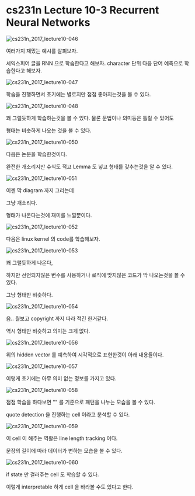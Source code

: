 # cs231n Lecture 10-3 Recurrent Neural Networks



![cs231n_2017_lecture10-046](A:/desktop/TIL/images/cs231n_2017_lecture10-046.jpg)

여러가지 재밌는 예시를 살펴보자.

셰익스피어 글을 RNN 으로 학습한다고 해보자. character 단위 다음 단어 예측으로 학습한다고 해보자.



![cs231n_2017_lecture10-047](A:/desktop/TIL/images/cs231n_2017_lecture10-047.jpg)

학습을 진행하면서 초기에는 별로지만 점점 좋아지는것을 볼 수 있다.



![cs231n_2017_lecture10-048](A:/desktop/TIL/images/cs231n_2017_lecture10-048.jpg)

꽤 그럴듯하게 학습하는것을 볼 수 있다. 물론 문법이나 의미등은 틀릴 수 있어도

형태는 비슷하게 나오는 것을 볼 수 있다.



![cs231n_2017_lecture10-050](A:/desktop/TIL/images/cs231n_2017_lecture10-050.jpg)

다음은 논문을 학습한것이다.

완전한 개소리지만 수식도 적고 Lemma 도 넣고 형태를 갖추는것을 알 수 있다.

![cs231n_2017_lecture10-051](A:/desktop/TIL/images/cs231n_2017_lecture10-051.jpg)

이젠 막 diagram 까지 그리는데

그냥 개소리다.

형태가 나온다는것에 재미를 느낄뿐이다.



![cs231n_2017_lecture10-052](A:/desktop/TIL/images/cs231n_2017_lecture10-052.jpg)

다음은 linux kernel 의 code를 학습해보자.

![cs231n_2017_lecture10-053](A:/desktop/TIL/images/cs231n_2017_lecture10-053.jpg)

꽤 그럴듯하게 나온다,

하지만 선언되지않은 변수를 사용하거나 로직에 맞지않은 코드가 막 나오는것을 볼 수 있다.

그냥 형태만 비슷하다.

![cs231n_2017_lecture10-054](A:/desktop/TIL/images/cs231n_2017_lecture10-054.jpg)

음.. 뭘보고 copyright 까지 따라 적긴 한거같다.

역시 형태만 비슷하고 의미는 크게 없다.

![cs231n_2017_lecture10-056](A:/desktop/TIL/images/cs231n_2017_lecture10-056.jpg)

위의 hidden vector 를  예측하여 시각적으로 표현한것이 아래 내용들이다.



![cs231n_2017_lecture10-057](A:/desktop/TIL/images/cs231n_2017_lecture10-057.jpg)

이렇게 초기에는 아무 의미 없는 정보를 가지고 있다.



![cs231n_2017_lecture10-058](A:/desktop/TIL/images/cs231n_2017_lecture10-058.jpg)

점점 학습을 하다보면 "" 를 기준으로 패턴을 나누는 모습을 볼 수 있다.

quote detection 을 진행하는 cell 이라고 분석할 수 있다.



![cs231n_2017_lecture10-059](A:/desktop/TIL/images/cs231n_2017_lecture10-059.jpg)

이 cell 이 해주는 역활은 line length tracking 이다.

문장의 길이에 따라 데이터가 변하는 모습을 볼 수 있다.



![cs231n_2017_lecture10-060](A:/desktop/TIL/images/cs231n_2017_lecture10-060.jpg)

if state 만 걸러주는 cell 도 학습할 수 있다.



이렇게 interpretable 하게 cell 을 바라볼 수도 있다고 한다.

